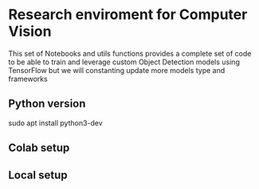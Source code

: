 # Research enviroment for Computer Vision
<p>This set of Notebooks and utils functions provides a complete set of code to be able to train and leverage custom Object Detection models using TensorFlow but we will constanting update more models type and frameworks

## Python version
sudo apt install python3-dev


## Colab setup

## Local setup
